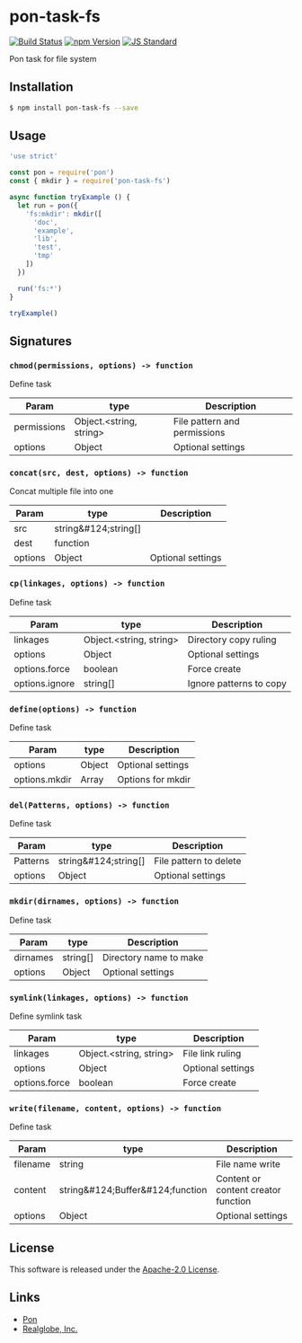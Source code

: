 pon-task-fs
==========

<!---
This file is generated by ape-tmpl. Do not update manually.
--->

<!-- Badge Start -->
<a name="badges"></a>

[![Build Status][bd_travis_shield_url]][bd_travis_url]
[![npm Version][bd_npm_shield_url]][bd_npm_url]
[![JS Standard][bd_standard_shield_url]][bd_standard_url]

[bd_repo_url]: https://github.com/realglobe-Inc/pon-task-fs
[bd_travis_url]: http://travis-ci.org/realglobe-Inc/pon-task-fs
[bd_travis_shield_url]: http://img.shields.io/travis/realglobe-Inc/pon-task-fs.svg?style=flat
[bd_travis_com_url]: http://travis-ci.com/realglobe-Inc/pon-task-fs
[bd_travis_com_shield_url]: https://api.travis-ci.com/realglobe-Inc/pon-task-fs.svg?token=
[bd_license_url]: https://github.com/realglobe-Inc/pon-task-fs/blob/master/LICENSE
[bd_codeclimate_url]: http://codeclimate.com/github/realglobe-Inc/pon-task-fs
[bd_codeclimate_shield_url]: http://img.shields.io/codeclimate/github/realglobe-Inc/pon-task-fs.svg?style=flat
[bd_codeclimate_coverage_shield_url]: http://img.shields.io/codeclimate/coverage/github/realglobe-Inc/pon-task-fs.svg?style=flat
[bd_gemnasium_url]: https://gemnasium.com/realglobe-Inc/pon-task-fs
[bd_gemnasium_shield_url]: https://gemnasium.com/realglobe-Inc/pon-task-fs.svg
[bd_npm_url]: http://www.npmjs.org/package/pon-task-fs
[bd_npm_shield_url]: http://img.shields.io/npm/v/pon-task-fs.svg?style=flat
[bd_standard_url]: http://standardjs.com/
[bd_standard_shield_url]: https://img.shields.io/badge/code%20style-standard-brightgreen.svg

<!-- Badge End -->


<!-- Description Start -->
<a name="description"></a>

Pon task for file system

<!-- Description End -->


<!-- Overview Start -->
<a name="overview"></a>



<!-- Overview End -->


<!-- Sections Start -->
<a name="sections"></a>

<!-- Section from "doc/guides/01.Installation.md.hbs" Start -->

<a name="section-doc-guides-01-installation-md"></a>

Installation
-----

```bash
$ npm install pon-task-fs --save
```


<!-- Section from "doc/guides/01.Installation.md.hbs" End -->

<!-- Section from "doc/guides/02.Usage.md.hbs" Start -->

<a name="section-doc-guides-02-usage-md"></a>

Usage
---------

```javascript
'use strict'

const pon = require('pon')
const { mkdir } = require('pon-task-fs')

async function tryExample () {
  let run = pon({
    'fs:mkdir': mkdir([
      'doc',
      'example',
      'lib',
      'test',
      'tmp'
    ])
  })

  run('fs:*')
}

tryExample()

```


<!-- Section from "doc/guides/02.Usage.md.hbs" End -->

<!-- Section from "doc/guides/03.Signature.md.hbs" Start -->

<a name="section-doc-guides-03-signature-md"></a>

Signatures
---------


### `chmod(permissions, options) -> function`

Define task

| Param | type | Description |
| ---- | --- | ----------- |
| permissions | Object.&lt;string, string&gt; |  File pattern and permissions |
| options | Object |  Optional settings |


### `concat(src, dest, options) -> function`

Concat multiple file into one

| Param | type | Description |
| ---- | --- | ----------- |
| src | string&amp;#124;string[] |  |
| dest | function |  |
| options | Object |  Optional settings |


### `cp(linkages, options) -> function`

Define task

| Param | type | Description |
| ---- | --- | ----------- |
| linkages | Object.&lt;string, string&gt; |  Directory copy ruling |
| options | Object |  Optional settings |
| options.force | boolean |  Force create |
| options.ignore | string[] |  Ignore patterns to copy |


### `define(options) -> function`

Define task

| Param | type | Description |
| ---- | --- | ----------- |
| options | Object |  Optional settings |
| options.mkdir | Array |  Options for mkdir |


### `del(Patterns, options) -> function`

Define task

| Param | type | Description |
| ---- | --- | ----------- |
| Patterns | string&amp;#124;string[] |  File pattern to delete |
| options | Object |  Optional settings |


### `mkdir(dirnames, options) -> function`

Define task

| Param | type | Description |
| ---- | --- | ----------- |
| dirnames | string[] |  Directory name to make |
| options | Object |  Optional settings |


### `symlink(linkages, options) -> function`

Define symlink task

| Param | type | Description |
| ---- | --- | ----------- |
| linkages | Object.&lt;string, string&gt; |  File link ruling |
| options | Object |  Optional settings |
| options.force | boolean |  Force create |


### `write(filename, content, options) -> function`

Define task

| Param | type | Description |
| ---- | --- | ----------- |
| filename | string |  File name write |
| content | string&amp;#124;Buffer&amp;#124;function |  Content or content creator function |
| options | Object |  Optional settings |



<!-- Section from "doc/guides/03.Signature.md.hbs" End -->


<!-- Sections Start -->


<!-- LICENSE Start -->
<a name="license"></a>

License
-------
This software is released under the [Apache-2.0 License](https://github.com/realglobe-Inc/pon-task-fs/blob/master/LICENSE).

<!-- LICENSE End -->


<!-- Links Start -->
<a name="links"></a>

Links
------

+ [Pon][pon_url]
+ [Realglobe, Inc.][realglobe,_inc__url]

[pon_url]: https://github.com/realglobe-Inc/pon
[realglobe,_inc__url]: http://realglobe.jp

<!-- Links End -->
